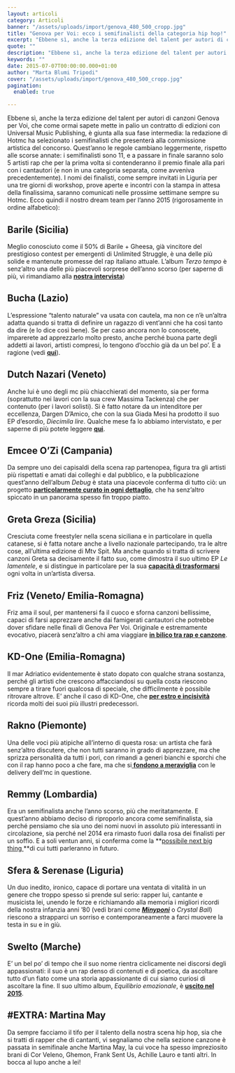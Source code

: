 ```yaml
---
layout: articoli
category: Articoli
banner: "/assets/uploads/import/genova_480_500_cropp.jpg"
title: "Genova per Voi: ecco i semifinalisti della categoria hip hop!"
excerpt: "Ebbene sì, anche la terza edizione del talent per autori di canzoni Genova per Voi, che come ormai sapete mette in palio un contratto di edizioni con Universal Music Publishing, è giunta alla sua fase intermedia: la redazione di Hotmc ha selezionato i semifinalisti che presenterà alla commissione artistica del concorso. Quest’anno le regole cambiano leggermente, [&hellip"
quote: ""
description: "Ebbene sì, anche la terza edizione del talent per autori di canzoni Genova per Voi, che come ormai sapete mette in palio un contratto di edizioni con Universal Music Publishing, è giunta alla sua fase intermedia: la redazione di Hotmc ha selezionato i semifinalisti che presenterà alla commissione artistica del concorso. Quest’anno le regole cambiano leggermente, [&hellip"
keywords: ""
date: 2015-07-07T00:00:00.000+01:00
author: "Marta Blumi Tripodi"
cover: "/assets/uploads/import/genova_480_500_cropp.jpg"
pagination:
  enabled: true

---
```


Ebbene sì, anche la terza edizione del talent per autori di canzoni Genova per Voi, che come ormai sapete mette in palio un contratto di edizioni con Universal Music Publishing, è giunta alla sua fase intermedia: la redazione di Hotmc ha selezionato i semifinalisti che presenterà alla commissione artistica del concorso. Quest’anno le regole cambiano leggermente, rispetto alle scorse annate: i semifinalisti sono 11, e a passare in finale saranno solo 5 artisti rap che per la prima volta si contenderanno il premio finale alla pari con i cantautori (e non in una categoria separata, come avveniva precedentemente). I nomi dei finalisti, come sempre invitati in Liguria per una tre giorni di workshop, prove aperte e incontri con la stampa in attesa della finalissima, saranno comunicati nelle prossime settimane sempre su Hotmc. Ecco quindi il nostro dream team per l’anno 2015 (rigorosamente in ordine alfabetico):

## **Barile (Sicilia)**

[](https://hotmc.com/wp-content/uploads/2015/07/barile-gpv.jpg) Meglio conosciuto come il 50% di Barile + Gheesa, già vincitore del prestigioso contest per emergenti di Unlimited Struggle, è una delle più solide e mantenute promesse del rap italiano attuale. L’album _Terzo tempo_ è senz’altro una delle più piacevoli sorprese dell’anno scorso (per saperne di più, vi rimandiamo alla [**nostra intervista**](https://hotmc.com/barile-gheesa-lintervista/ "http://hotmc.com/barile-gheesa-lintervista/"))

## Bucha (Lazio)

[](https://hotmc.com/wp-content/uploads/2015/07/BP5B9326.jpg) L’espressione “talento naturale” va usata con cautela, ma non ce n’è un’altra adatta quando si tratta di definire un ragazzo di vent’anni che ha così tanto da dire (e lo dice così bene). Se per caso ancora non lo conoscete, imparerete ad apprezzarlo molto presto, anche perché buona parte degli addetti ai lavori, artisti compresi, lo tengono d’occhio già da un bel po’. E a ragione (vedi [**qui**](https://www.youtube.com/watch?v=ta3Lp%5Fw2oZ4 "https://www.youtube.com/watch?v=ta3Lp_w2oZ4")).

## **Dutch Nazari (Veneto)**

[](https://hotmc.com/wp-content/uploads/2015/07/duccio9.jpg) Anche lui è uno degli mc più chiacchierati del momento, sia per forma (soprattutto nei lavori con la sua crew Massima Tackenza) che per contenuto (per i lavori solisti). Si è fatto notare da un intenditore per eccellenza, Dargen D’Amico, che con la sua Giada Mesi ha prodotto il suo EP d’esordio, _Diecimila lire_. Qualche mese fa lo abbiamo intervistato, e per saperne di più potete leggere [**qui**](https://hotmc.com/dutch-nazari-lintervista/ "http://hotmc.com/dutch-nazari-lintervista/").

## Emcee O’Zi (Campania)

[](https://hotmc.com/wp-content/uploads/2015/07/Gaetano-Massa-2.jpg) Da sempre uno dei capisaldi della scena rap partenopea, figura tra gli artisti più rispettati e amati dai colleghi e dal pubblico, e la pubblicazione quest’anno dell’album _Debug_ è stata una piacevole conferma di tutto ciò: un progetto [**particolarmente curato in ogni dettaglio**](https://hotmc.com/una-mini-web-serie-per-lanciare-lalbum-di-emcee-ozi/ "http://hotmc.com/una-mini-web-serie-per-lanciare-lalbum-di-emcee-ozi/"), che ha senz’altro spiccato in un panorama spesso fin troppo piatto.

## Greta Greza (Sicilia)

[](https://hotmc.com/wp-content/uploads/2015/07/DSC%5F3530%5Fpp1.jpg)

Cresciuta come freestyler nella scena siciliana e in particolare in quella catanese, si è fatta notare anche a livello nazionale partecipando, tra le altre cose, all’ultima edizione di Mtv Spit. Ma anche quando si tratta di scrivere canzoni Greta sa decisamente il fatto suo, come dimostra il suo ultimo EP _Le lamentele_, e si distingue in particolare per la sua [**capacità di trasformarsi**](https://www.youtube.com/watch?v=a69iOSIQxPk "https://www.youtube.com/watch?v=a69iOSIQxPk") ogni volta in un’artista diversa.

## **Friz (Veneto/ Emilia-Romagna)**

[](https://hotmc.com/wp-content/uploads/2015/07/IMG%5F0738.jpg) Friz ama il soul, per mantenersi fa il cuoco e sforna canzoni bellissime, capaci di farsi apprezzare anche dai famigerati cantautori che potrebbe dover sfidare nelle finali di Genova Per Voi. Originale e estremamente evocativo, piacerà senz’altro a chi ama viaggiare [**in bilico tra rap e canzone**](https://www.youtube.com/watch?v=pQcbJXwy6xc "https://www.youtube.com/watch?v=pQcbJXwy6xc").

## KD-One (Emilia-Romagna)

[](https://hotmc.com/wp-content/uploads/2015/07/KD-ONE.jpg) Il mar Adriatico evidentemente è stato dopato con qualche strana sostanza, perché gli artisti che crescono affacciandosi su quella costa riescono sempre a tirare fuori qualcosa di speciale, che difficilmente è possibile ritrovare altrove. E’ anche il caso di KD-One, che [**per estro e incisività**](https://www.youtube.com/watch?v=vt%5Fey1Aj8Zw "https://www.youtube.com/watch?v=vt_ey1Aj8Zw") ricorda molti dei suoi più illustri predecessori.

## **Rakno (Piemonte)**

[](https://hotmc.com/wp-content/uploads/2015/07/unnamed.jpg) Una delle voci più atipiche all’interno di questa rosa: un artista che farà senz’altro discutere, che non tutti saranno in grado di apprezzare, ma che sprizza personalità da tutti i pori, con rimandi a generi bianchi e sporchi che con il rap hanno poco a che fare, ma che si[ **fondono a meraviglia**](https://www.youtube.com/watch?v=T5Huq5I5EBQ "https://www.youtube.com/watch?v=T5Huq5I5EBQ") con le delivery dell’mc in questione.

## **Remmy (Lombardia)**

[](https://hotmc.com/wp-content/uploads/2015/07/image1.jpg) Era un semifinalista anche l’anno scorso, più che meritatamente. E quest’anno abbiamo deciso di riproporlo ancora come semifinalista, sia perché pensiamo che sia uno dei nomi nuovi in assoluto più interessanti in circolazione, sia perché nel 2014 era rimasto fuori dalla rosa dei finalisti per un soffio. E a soli ventun anni, si conferma come la **[possibile next big thing ](https://www.youtube.com/watch?v=2MdYOQBprXU "https://www.youtube.com/watch?v=2MdYOQBprXU")**di cui tutti parleranno in futuro.

## Sfera & Serenase (Liguria)

[](https://hotmc.com/wp-content/uploads/2015/07/SFERA-SERENASE1.jpg) Un duo inedito, ironico, capace di portare una ventata di vitalità in un genere che troppo spesso si prende sul serio: rapper lui, cantante e musicista lei, unendo le forze e richiamando alla memoria i migliori ricordi della nostra infanzia anni ’80 (vedi brani come [**_Minyponi_**](https://www.youtube.com/watch?v=Jp9o3pldG1Q "https://www.youtube.com/watch?v=Jp9o3pldG1Q") o _Crystal Ball_) riescono a strapparci un sorriso e contemporaneamente a farci muovere la testa in su e in giù.

## **Swelto (Marche)**

[](https://hotmc.com/wp-content/uploads/2015/07/Swelto.jpg) E’ un bel po’ di tempo che il suo nome rientra ciclicamente nei discorsi degli appassionati: il suo è un rap denso di contenuti e di poetica, da ascoltare tutto d’un fiato come una storia appassionante di cui siamo curiosi di ascoltare la fine. Il suo ultimo album, _Equilibrio emozionale_, è [**uscito nel 2015**](https://www.youtube.com/watch?v=LKhAx-O2kCQ "https://www.youtube.com/watch?v=LKhAx-O2kCQ").

## #EXTRA: Martina May

[](https://hotmc.com/wp-content/uploads/2015/07/martinamay.jpg)

Da sempre facciamo il tifo per il talento della nostra scena hip hop, sia che si tratti di rapper che di cantanti, vi segnaliamo che nella sezione canzone è passata in semifinale anche Martina May, la cui voce ha spesso impreziosito brani di Cor Veleno, Ghemon, Frank Sent Us, Achille Lauro e tanti altri. In bocca al lupo anche a lei!